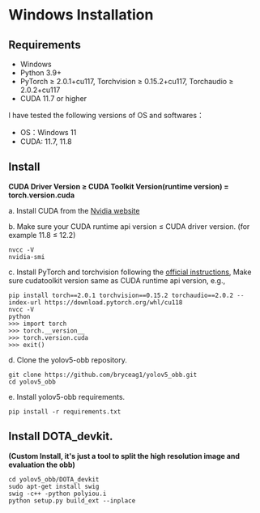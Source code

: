 # Windows Installation
## Requirements
* Windows
* Python 3.9+ 
* PyTorch ≥ 2.0.1+cu117, Torchvision ≥ 0.15.2+cu117, Torchaudio ≥ 2.0.2+cu117
* CUDA 11.7 or higher

I have tested the following versions of OS and softwares：
* OS：Windows 11
* CUDA: 11.7, 11.8

## Install 
**CUDA Driver Version ≥ CUDA Toolkit Version(runtime version) = torch.version.cuda**

a. Install CUDA from the [Nvidia website](https://developer.nvidia.com/cuda-11-8-0-download-archive?target_os=Windows&target_arch=x86_64&target_version=11)

b. Make sure your CUDA runtime api version ≤ CUDA driver version. (for example 11.8 ≤ 12.2)
```
nvcc -V
nvidia-smi
```
c. Install PyTorch and torchvision following the [official instructions](https://pytorch.org/get-started/previous-versions/), Make sure cudatoolkit version same as CUDA runtime api version, e.g.,
```
pip install torch==2.0.1 torchvision==0.15.2 torchaudio==2.0.2 --index-url https://download.pytorch.org/whl/cu118
nvcc -V
python
>>> import torch
>>> torch.__version__
>>> torch.version.cuda
>>> exit()
```
d. Clone the yolov5-obb repository.
```
git clone https://github.com/bryceag1/yolov5_obb.git
cd yolov5_obb
```
e. Install yolov5-obb requirements.

```
pip install -r requirements.txt
```

## Install DOTA_devkit. 
**(Custom Install, it's just a tool to split the high resolution image and evaluation the obb)**

```
cd yolov5_obb/DOTA_devkit
sudo apt-get install swig
swig -c++ -python polyiou.i
python setup.py build_ext --inplace
```

